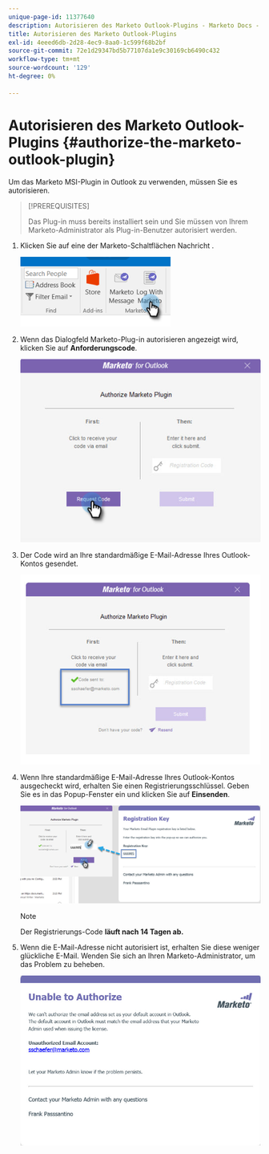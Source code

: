 ```yaml
---
unique-page-id: 11377640
description: Autorisieren des Marketo Outlook-Plugins - Marketo Docs - Produktdokumentation
title: Autorisieren des Marketo Outlook-Plugins
exl-id: 4eeed6db-2d28-4ec9-8aa0-1c599f68b2bf
source-git-commit: 72e1d29347bd5b77107da1e9c30169cb6490c432
workflow-type: tm+mt
source-wordcount: '129'
ht-degree: 0%

---
```


# Autorisieren des Marketo Outlook-Plugins {#authorize-the-marketo-outlook-plugin}

Um das Marketo MSI-Plugin in Outlook zu verwenden, müssen Sie es autorisieren.

>[!PREREQUISITES]
>
>Das Plug-in muss bereits installiert sein und Sie müssen von Ihrem Marketo-Administrator als Plug-in-Benutzer autorisiert werden.

1. Klicken Sie auf eine der Marketo-Schaltflächen Nachricht .

   ![](assets/image2016-8-24-16-3a4-3a28.png)

1. Wenn das Dialogfeld Marketo-Plug-in autorisieren angezeigt wird, klicken Sie auf **Anforderungscode**.

   ![](assets/image2016-8-24-16-3a6-3a51.png)

1. Der Code wird an Ihre standardmäßige E-Mail-Adresse Ihres Outlook-Kontos gesendet.

   ![](assets/image2016-8-24-16-3a8-3a36.png)

1. Wenn Ihre standardmäßige E-Mail-Adresse Ihres Outlook-Kontos ausgecheckt wird, erhalten Sie einen Registrierungsschlüssel. Geben Sie es in das Popup-Fenster ein und klicken Sie auf **Einsenden**.

   ![](assets/image2016-8-24-16-3a12-3a48.png)

   >[!NOTE]
   >
   >Der Registrierungs-Code **läuft nach 14 Tagen ab.**

1. Wenn die E-Mail-Adresse nicht autorisiert ist, erhalten Sie diese weniger glückliche E-Mail. Wenden Sie sich an Ihren Marketo-Administrator, um das Problem zu beheben.

   ![](assets/image2016-8-24-16-3a25-3a27.png)

